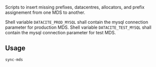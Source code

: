 Scripts to insert missing prefixes, datacentres, allocators, and prefix assignement from 
one MDS to another.

Shell variable `DATACITE_PROD_MYSQL` shall contain the mysql connection parameter for production MDS.
Shell variable `DATACITE_TEST_MYSQL` shall contain the mysql connection parameter for test MDS.

Usage
-----

    sync-mds

